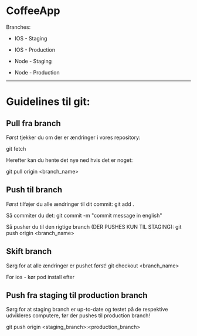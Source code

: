 # CoffeeApp

Branches:
- IOS - Staging
- IOS - Production

- Node - Staging
- Node - Production
---

# Guidelines til git:
Pull fra branch
---
Først tjekker du om der er ændringer i vores repository:

git fetch

Herefter kan du hente det nye ned hvis det er noget:

git pull origin <branch_name>

Push til branch
---
Først tilføjer du alle ændringer til dit commit:
git add .

Så commiter du det:
git commit -m "commit message in english"

Så pusher du til den rigtige branch (DER PUSHES KUN TIL STAGING):
git push origin <branch_name>

Skift branch
---
Sørg for at alle ændringer er pushet først!
git checkout <branch_name>

For ios - kør pod install efter

Push fra staging til production branch
---
Sørg for at staging branch er up-to-date og testet på de respektive udvikleres computere, før der pushes til production branch!

git push origin <staging_branch>:<production_branch>



